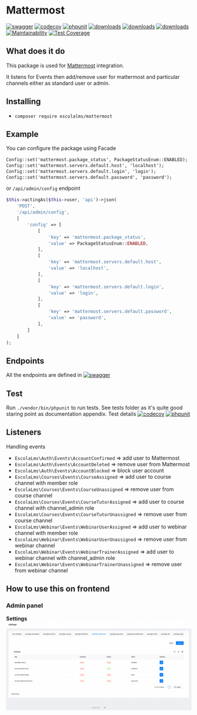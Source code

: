 # Mattermost

[![swagger](https://img.shields.io/badge/documentation-swagger-green)](https://escolalms.github.io/Mattermost/)
[![codecov](https://codecov.io/gh/EscolaLMS/Mattermost/branch/main/graph/badge.svg?token=NRAN4R8AGZ)](https://codecov.io/gh/EscolaLMS/Mattermost)
[![phpunit](https://github.com/EscolaLMS/Mattermost/actions/workflows/test.yml/badge.svg)](https://github.com/EscolaLMS/Mattermost/actions/workflows/test.yml)
[![downloads](https://img.shields.io/packagist/dt/escolalms/mattermost)](https://packagist.org/packages/escolalms/mattermost)
[![downloads](https://img.shields.io/packagist/v/escolalms/mattermost)](https://packagist.org/packages/escolalms/mattermost)
[![downloads](https://img.shields.io/packagist/l/escolalms/mattermost)](https://packagist.org/packages/escolalms/mattermost)
[![Maintainability](https://api.codeclimate.com/v1/badges/00725c6ea461fcfa2754/maintainability)](https://codeclimate.com/github/EscolaLMS/Mattermost/maintainability)
[![Test Coverage](https://api.codeclimate.com/v1/badges/00725c6ea461fcfa2754/test_coverage)](https://codeclimate.com/github/EscolaLMS/Mattermost/test_coverage)


## What does it do

This package is used for [Mattermost](https://mattermost.com/) integration.

It listens for Events then add/remove user for mattermost and particular channels either as standard user or admin. 


## Installing
- `composer require escolalms/mattermost`

## Example
You can configure the package using Facade
```
Config::set('mattermost.package_status', PackageStatusEnum::ENABLED);
Config::set('mattermost.servers.default.host', 'localhost');
Config::set('mattermost.servers.default.login', 'login');
Config::set('mattermost.servers.default.password', 'password');
```

or `/api/admin/config` endpoint

```php 
$this->actingAs($this->user, 'api')->json(
    'POST',
    '/api/admin/config',
    [
        'config' => [
            [
                'key' => 'mattermost.package_status',
                'value' => PackageStatusEnum::ENABLED,
            ],
            [
                'key' => 'mattermost.servers.default.host',
                'value' => 'localhost',
            ],
            [
                'key' => 'mattermost.servers.default.login',
                'value' => 'login',
            ],
            [
                'key' => 'mattermost.servers.default.password',
                'value' => 'password',
            ],
        ]
    ]
);
```

## Endpoints
All the endpoints are defined in [![swagger](https://img.shields.io/badge/documentation-swagger-green)](https://escolalms.github.io/Mattermost/)

## Test
Run `./vendor/bin/phpunit` to run tests. See tests folder as it's quite good staring point as documentation appendix.
Test details 
[![codecov](https://codecov.io/gh/EscolaLMS/Mattermost/branch/main/graph/badge.svg?token=NRAN4R8AGZ)](https://codecov.io/gh/EscolaLMS/Mattermost)
[![phpunit](https://github.com/EscolaLMS/Mattermost/actions/workflows/test.yml/badge.svg)](https://github.com/EscolaLMS/Mattermost/actions/workflows/test.yml)

## Listeners
Handling events
- `EscolaLms\Auth\Events\AccountConfirmed` => add user to Mattermost
- `EscolaLms\Auth\Events\AccountDeleted` => remove user from Mattermost
- `EscolaLms\Auth\Events\AccountBlocked` => block user account
- `EscolaLms\Courses\Events\CourseAssigned` => add user to course channel with member role
- `EscolaLms\Courses\Events\CourseUnassigned` => remove user from course channel
- `EscolaLms\Courses\Events\CourseTutorAssigned` => add user to course channel with channel_admin role
- `EscolaLms\Courses\Events\CourseTutorUnassigned` => remove user from course channel
- `EscolaLms\Webinar\Events\WebinarUserAssigned` => add user to webinar channel with member role
- `EscolaLms\Webinar\Events\WebinarUserUnassigned` => remove user from webinar channel
- `EscolaLms\Webinar\Events\WebinarTrainerAssigned` => add user to webinar channel with channel_admin role 
- `EscolaLms\Webinar\Events\WebinarTrainerUnassigned` => remove user from webinar channel

## How to use this on frontend
### Admin panel
**Settings**
![Settings](https://raw.githubusercontent.com/EscolaLMS/Mattermost/main/docs/settings.png "Settings")
